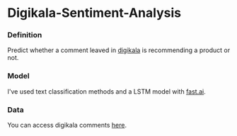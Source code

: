 # Digikala-Sentiment-Analysis

### Definition
Predict whether a comment leaved in [digikala](https://www.digikala.com/) is recommending a product or not.

### Model
I've used text classification methods and a LSTM model with [fast.ai](https://github.com/fastai/fastai).

### Data
You can access digikala comments [here](https://www.digikala.com/opendata/).
